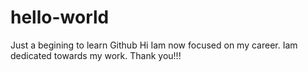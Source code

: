 # hello-world
Just a begining to learn Github
Hi Iam now focused on my career. Iam dedicated towards my work. Thank you!!!
